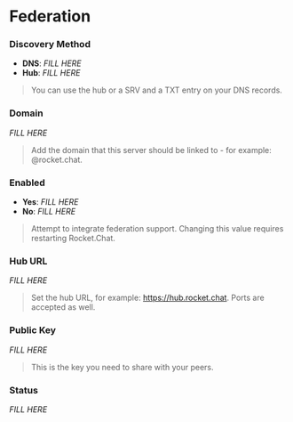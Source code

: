 # Federation

### Discovery Method

- **DNS**: _FILL HERE_
- **Hub**: _FILL HERE_

> You can use the hub or a SRV and a TXT entry on your DNS records.


### Domain

_FILL HERE_

> Add the domain that this server should be linked to - for example: @rocket.chat.


### Enabled

- **Yes**: _FILL HERE_
- **No**: _FILL HERE_

> Attempt to integrate federation support. Changing this value requires restarting Rocket.Chat.


### Hub URL

_FILL HERE_

> Set the hub URL, for example: https://hub.rocket.chat. Ports are accepted as well.


### Public Key

_FILL HERE_

> This is the key you need to share with your peers.


### Status

_FILL HERE_

